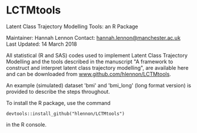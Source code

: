 # LCTMtools

Latent Class Trajectory Modelling Tools: an R Package

Maintainer: Hannah Lennon
Contact: hannah.lennon@manchester.ac.uk  
Last Updated: 14 March 2018

All statistical (R and SAS) codes used to implement Latent Class Trajectory Modelling and the tools described in the manuscript "A framework to construct and interpret latent class trajectory modelling", are available here and can be downloaded from www.github.com/hlennon/LCTMtools.

An example (simulated) dataset 'bmi' and 'bmi_long' (long format version) is provided to describe the steps throughout.

To install the R package, use the command 
```{r}
devtools::install_github("hlennon/LCTMtools")
```
in the R console.
